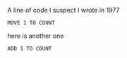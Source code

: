 A line of code I suspect I wrote in 1977
```
MOVE 1 TO COUNT
```
here is another one
```
ADD 1 TO COUNT
```
